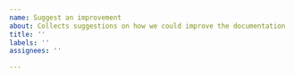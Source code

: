 ```yaml
---
name: Suggest an improvement
about: Collects suggestions on how we could improve the documentation
title: ''
labels: ''
assignees: ''

---
```



